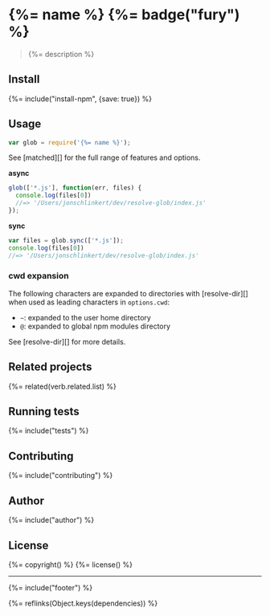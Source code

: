 # {%= name %} {%= badge("fury") %}

> {%= description %}

## Install
{%= include("install-npm", {save: true}) %}

## Usage

```js
var glob = require('{%= name %}');
```

See [matched][] for the full range of features and options.

**async**

```js
glob(['*.js'], function(err, files) {
  console.log(files[0])
  //=> '/Users/jonschlinkert/dev/resolve-glob/index.js'
});
```

**sync**

```js
var files = glob.sync(['*.js']);
console.log(files[0])
//=> '/Users/jonschlinkert/dev/resolve-glob/index.js'
```

### cwd expansion

The following characters are expanded to directories with [resolve-dir][] when used as leading characters in `options.cwd`:

- `~`: expanded to the user home directory
- `@`: expanded to global npm modules directory

See [resolve-dir][] for more details.

## Related projects
{%= related(verb.related.list) %}  

## Running tests
{%= include("tests") %}

## Contributing
{%= include("contributing") %}

## Author
{%= include("author") %}

## License
{%= copyright() %}
{%= license() %}

***

{%= include("footer") %}

{%= reflinks(Object.keys(dependencies)) %}  
